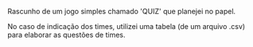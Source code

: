 Rascunho de um jogo simples chamado 'QUIZ' que planejei no papel. 

No caso de indicação dos times, utilizei uma tabela (de um arquivo .csv) para elaborar as questões de times.
